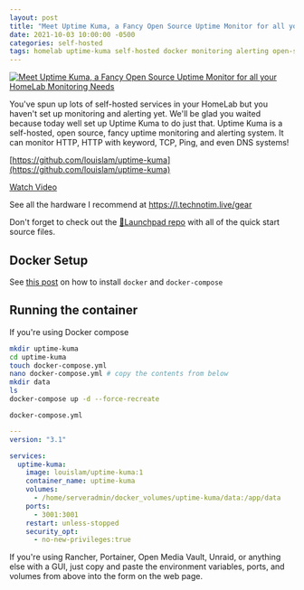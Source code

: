 ```yaml
---
layout: post
title: "Meet Uptime Kuma, a Fancy Open Source Uptime Monitor for all your HomeLab Monitoring Needs"
date: 2021-10-03 10:00:00 -0500
categories: self-hosted
tags: homelab uptime-kuma self-hosted docker monitoring alerting open-source
---
```


[![Meet Uptime Kuma, a Fancy Open Source Uptime Monitor for all your HomeLab Monitoring Needs](https://img.youtube.com/vi/r_A5NKkAqZM/0.jpg)](https://www.youtube.com/watch?v=r_A5NKkAqZM "Meet Uptime Kuma, a Fancy Open Source Uptime Monitor for all your HomeLab Monitoring Needs")

You've spun up lots of self-hosted services in your HomeLab but you haven't set up monitoring and alerting yet.  We'll be glad you waited because today well set up Uptime Kuma to do just that.  Uptime Kuma is a self-hosted, open source, fancy uptime monitoring and alerting system.  It can monitor HTTP, HTTP with keyword, TCP, Ping, and even DNS systems!

[https://github.com/louislam/uptime-kuma](https://github.com/louislam/uptime-kuma)

[Watch Video](https://www.youtube.com/watch?v=r_A5NKkAqZM)

See all the hardware I recommend at <https://l.technotim.live/gear>

Don't forget to check out the [🚀Launchpad repo](https://l.technotim.live/quick-start) with all of the quick start source files.

## Docker Setup

See [this post](https://docs.technotim.live/posts/docker-compose-install/) on how to install `docker` and `docker-compose`

## Running the container

If you're using Docker compose

```bash
mkdir uptime-kuma
cd uptime-kuma
touch docker-compose.yml
nano docker-compose.yml # copy the contents from below
mkdir data
ls
docker-compose up -d --force-recreate
```

`docker-compose.yml`

```yml
---
version: "3.1"

services:
  uptime-kuma:
    image: louislam/uptime-kuma:1
    container_name: uptime-kuma
    volumes:
      - /home/serveradmin/docker_volumes/uptime-kuma/data:/app/data
    ports:
      - 3001:3001
    restart: unless-stopped
    security_opt:
      - no-new-privileges:true
```

If you're using Rancher, Portainer, Open Media Vault, Unraid, or anything else with a GUI, just copy and paste the environment variables, ports, and volumes from above into the form on the web page.
